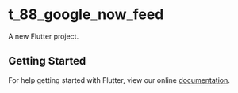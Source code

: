 # t_88_google_now_feed

A new Flutter project.

## Getting Started

For help getting started with Flutter, view our online
[documentation](https://flutter.io/).
